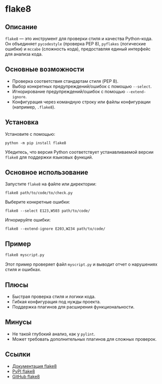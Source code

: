 # flake8

## Описание
`flake8` — это инструмент для проверки стиля и качества Python-кода. Он объединяет `pycodestyle` (проверка PEP 8), `pyflakes` (логические ошибки) и `mccabe` (сложность кода), предоставляя единый интерфейс для анализа кода.

## Основные возможности
- Проверка соответствия стандартам стиля (PEP 8).
- Выбор конкретных предупреждений/ошибок с помощью `--select`.
- Игнорирование предупреждений/ошибок с помощью `--extend-ignore`.
- Конфигурация через командную строку или файлы конфигурации (например, `.flake8`).

## Установка
Установите с помощью:
```
python -m pip install flake8
```
Убедитесь, что версия Python соответствует устанавливаемой версии `flake8` для поддержки языковых функций.

## Основное использование
Запустите `flake8` на файле или директории:
```
flake8 path/to/code/to/check.py
```
Выберите конкретные ошибки:
```
flake8 --select E123,W503 path/to/code/
```
Игнорируйте ошибки:
```
flake8 --extend-ignore E203,W234 path/to/code/
```

## Пример
```bash
flake8 myscript.py
```
Этот пример проверяет файл `myscript.py` и выводит отчет о нарушениях стиля и ошибках.

## Плюсы
- Быстрая проверка стиля и логики кода.
- Гибкая конфигурация под нужды проекта.
- Поддержка плагинов для расширения функциональности.

## Минусы
- Не такой глубокий анализ, как у `pylint`.
- Может требовать дополнительных плагинов для сложных проверок.

## Ссылки
- [Документация flake8](https://flake8.pycqa.org/en/latest/)
- [PyPI flake8](https://pypi.org/project/flake8/)
- [GitHub flake8](https://github.com/PyCQA/flake8)
